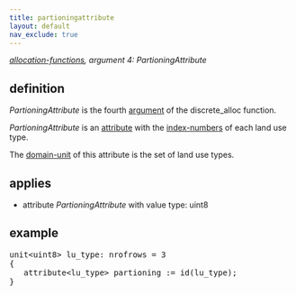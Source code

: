 ```yaml
---
title: partioningattribute
layout: default
nav_exclude: true
---
```

*[allocation-functions](allocation-functions), argument 4: PartioningAttribute*

## definition

*PartioningAttribute* is the fourth [argument](argument) of the discrete_alloc function.

*PartioningAttribute* is an [attribute](attribute) with the [index-numbers](index-numbers) of each land use type.

The [domain-unit](domain-unit) of this attribute is the set of land use types.

## applies

-   attribute *PartioningAttribute* with value type: uint8

## example
<pre>
unit&lt;uint8&gt; lu_type: nrofrows = 3
{ 
   attribute&lt;lu_type&gt; partioning := id(lu_type);
}
</pre>